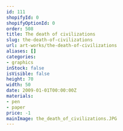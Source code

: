 ```yaml
---
id: 111
shopifyId: 0
shopifyOptionId: 0
order: 508
title: The death of civilizations
slug: the-death-of-civilizations
url: art-works/the-death-of-civilizations
aliases: []
categories:
- graphics
inStock: false
isVisible: false
height: 70
width: 50
date: 2009-01-01T00:00:00Z
materials:
- pen
- paper
price: -1
mainImage: the_death_of_civilizations.JPG
---
```

